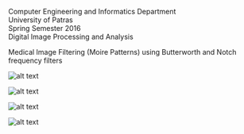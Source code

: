 Computer Engineering and Informatics Department  
University of Patras  
Spring Semester 2016  
Digital Image Processing and Analysis  

Medical Image Filtering (Moire Patterns) using Butterworth and Notch frequency filters  

![alt text](https://github.com/GiTilemac/GiTil_ComputerVision/tree/master/ImageFrequencyFilter_demo/images/1_1_images.png "Image 1 Butterworth Filter")

![alt text](https://github.com/GiTilemac/GiTil_ComputerVision/tree/master/ImageFrequencyFilter_demo/images/1_2_images.png "Image 2 Butterworth Filter")

![alt text](https://github.com/GiTilemac/GiTil_ComputerVision/tree/master/ImageFrequencyFilter_demo/images/2_1_images.png "Image 1 Notch Filter")

![alt text](https://github.com/GiTilemac/GiTil_ComputerVision/tree/master/ImageFrequencyFilter_demo/images/2_2_images.png "Image 2 Notch Filter")
